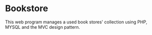 # Bookstore
This web program manages a used book stores' collection using PHP, MYSQL and the MVC design pattern.
